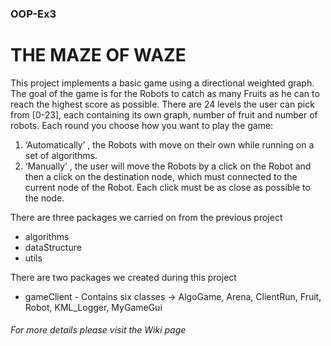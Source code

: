 ### OOP-Ex3

# THE MAZE OF WAZE

This project implements a basic game using  a directional weighted graph. The goal of the game is for the Robots to catch as many Fruits as he can to reach the highest score as possible. There are 24 levels the user can pick from [0-23], each containing its own graph, number of fruit and number of robots.
Each round you choose how you want to play the game:
1. ‘Automatically’ , the Robots with move on their own while running on a set of algorithms.
2. ‘Manually’ , the user will move the Robots by a click on the Robot and then a click on the destination node, which must connected to the current node of the Robot. Each click must be as close as possible to the node.

There are three packages we carried on from the previous project

* algorithms
* dataStructure
* utils

There are two packages we created during this project

* gameClient - Contains six classes -> AlgoGame, Arena, ClientRun, Fruit, Robot, KML_Logger, MyGameGui


###### For more details please visit the Wiki page